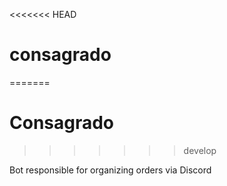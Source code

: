 <<<<<<< HEAD
# consagrado
=======
# Consagrado
>>>>>>> develop

Bot responsible for organizing orders via Discord
